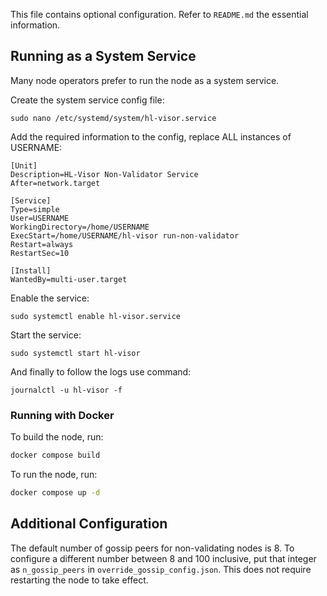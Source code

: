 This file contains optional configuration. Refer to `README.md` the essential information.

## Running as a System Service
Many node operators prefer to run the node as a system service.

Create the system service config file:
```
sudo nano /etc/systemd/system/hl-visor.service
```

Add the required information to the config, replace ALL instances of USERNAME:
```
[Unit]
Description=HL-Visor Non-Validator Service
After=network.target

[Service]
Type=simple
User=USERNAME
WorkingDirectory=/home/USERNAME
ExecStart=/home/USERNAME/hl-visor run-non-validator
Restart=always
RestartSec=10

[Install]
WantedBy=multi-user.target

```
Enable the service:
```
sudo systemctl enable hl-visor.service
```

Start the service:
```
sudo systemctl start hl-visor
```

And finally to follow the logs use command:
```
journalctl -u hl-visor -f
```

### Running with Docker
To build the node, run:

```bash
docker compose build
```

To run the node, run:

```bash
docker compose up -d
```

## Additional Configuration
The default number of gossip peers for non-validating nodes is 8. To configure a different number between 8 and 100 inclusive, put that integer as `n_gossip_peers` in `override_gossip_config.json`. This does not require restarting the node to take effect.
